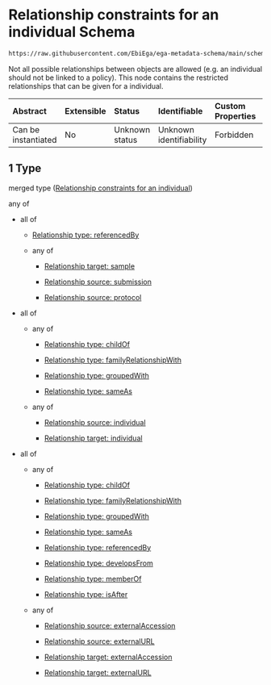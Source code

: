 # Relationship constraints for an individual Schema

```txt
https://raw.githubusercontent.com/EbiEga/ega-metadata-schema/main/schemas/EGA.individual.json#/properties/individualRelationships/items/allOf/1
```

Not all possible relationships between objects are allowed (e.g. an individual should not be linked to a policy). This node contains the restricted relationships that can be given for a individual.

| Abstract            | Extensible | Status         | Identifiable            | Custom Properties | Additional Properties | Access Restrictions | Defined In                                                                           |
| :------------------ | :--------- | :------------- | :---------------------- | :---------------- | :-------------------- | :------------------ | :----------------------------------------------------------------------------------- |
| Can be instantiated | No         | Unknown status | Unknown identifiability | Forbidden         | Allowed               | none                | [EGA.individual.json\*](../../../schemas/EGA.individual.json "open original schema") |

## 1 Type

merged type ([Relationship constraints for an individual](ega-14-properties-individual-relationships-items-allof-relationship-constraints-for-an-individual.md))

any of

*   all of

    *   [Relationship type: referencedBy](ega-12-definitions-relationship-type-referencedby.md "check type definition")

    *   any of

        *   [Relationship target: sample](ega-12-definitions-relationship-target-sample.md "check type definition")

        *   [Relationship source: submission](ega-12-definitions-relationship-source-submission.md "check type definition")

        *   [Relationship source: protocol](ega-12-definitions-relationship-source-protocol.md "check type definition")

*   all of

    *   any of

        *   [Relationship type: childOf](ega-12-definitions-relationship-type-childof.md "check type definition")

        *   [Relationship type: familyRelationshipWith](ega-12-definitions-relationship-type-familyrelationshipwith.md "check type definition")

        *   [Relationship type: groupedWith](ega-12-definitions-relationship-type-groupedwith.md "check type definition")

        *   [Relationship type: sameAs](ega-12-definitions-relationship-type-sameas.md "check type definition")

    *   any of

        *   [Relationship source: individual](ega-12-definitions-relationship-source-individual.md "check type definition")

        *   [Relationship target: individual](ega-12-definitions-relationship-target-individual.md "check type definition")

*   all of

    *   any of

        *   [Relationship type: childOf](ega-12-definitions-relationship-type-childof.md "check type definition")

        *   [Relationship type: familyRelationshipWith](ega-12-definitions-relationship-type-familyrelationshipwith.md "check type definition")

        *   [Relationship type: groupedWith](ega-12-definitions-relationship-type-groupedwith.md "check type definition")

        *   [Relationship type: sameAs](ega-12-definitions-relationship-type-sameas.md "check type definition")

        *   [Relationship type: referencedBy](ega-12-definitions-relationship-type-referencedby.md "check type definition")

        *   [Relationship type: developsFrom](ega-12-definitions-relationship-type-developsfrom.md "check type definition")

        *   [Relationship type: memberOf](ega-12-definitions-relationship-type-memberof.md "check type definition")

        *   [Relationship type: isAfter](ega-12-definitions-relationship-type-isafter.md "check type definition")

    *   any of

        *   [Relationship source: externalAccession](ega-12-definitions-relationship-source-externalaccession.md "check type definition")

        *   [Relationship source: externalURL](ega-12-definitions-relationship-source-externalurl.md "check type definition")

        *   [Relationship target: externalAccession](ega-12-definitions-relationship-target-externalaccession.md "check type definition")

        *   [Relationship target: externalURL](ega-12-definitions-relationship-target-externalurl.md "check type definition")
